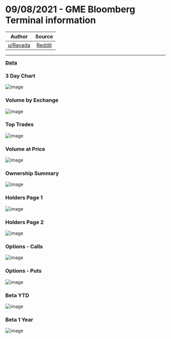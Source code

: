 09/08/2021 - GME Bloomberg Terminal information
===============================================

| Author      | Source | 
|  :----:     |    :----:   |        
| [u/Ravada](https://www.reddit.com/user/Ravada/) | [Reddit](https://www.reddit.com/r/DDintoGME/comments/p19l00/09082021_gme_bloomberg_terminal_information/) |

---

[𝗗𝗮𝘁𝗮](https://www.reddit.com/r/DDintoGME/search?q=flair_name%3A%22%F0%9D%97%97%F0%9D%97%AE%F0%9D%98%81%F0%9D%97%AE%22&restrict_sr=1)

### 3 Day Chart 
![image](https://user-images.githubusercontent.com/82035192/129491820-59cd69f9-2879-4e2d-88ff-be913c3c7e18.png)

### Volume by Exchange
![image](https://user-images.githubusercontent.com/82035192/129491828-24b9163c-c29b-4317-8a4f-454a8c13d0f7.png)


### Top Trades
![image](https://user-images.githubusercontent.com/82035192/129491832-0729d40b-0317-425d-acd9-b4c7f1cc069d.png)

### Volume at Price
![image](https://user-images.githubusercontent.com/82035192/129491840-be021286-8d1e-42f6-a1c6-e3799be99f4a.png)


### Ownership Summary
![image](https://user-images.githubusercontent.com/82035192/129491853-cb637af4-2735-4a84-868d-97c5a0d75243.png)


### Holders Page 1
![image](https://user-images.githubusercontent.com/82035192/129491856-5c7d535a-0edf-4b1d-89eb-0d54344a3676.png)


### Holders Page 2
![image](https://user-images.githubusercontent.com/82035192/129491860-21695564-1fa7-4102-989d-cf004c67c257.png)

### Options - Calls
![image](https://user-images.githubusercontent.com/82035192/129491868-028301ce-c36e-4422-8dca-371ffb4aab75.png)

### Options - Puts
![image](https://user-images.githubusercontent.com/82035192/129491878-107b93fd-e7d6-4e5c-a2a1-f908c6f69698.png)


### Beta YTD
![image](https://user-images.githubusercontent.com/82035192/129491884-34425312-3577-4d4c-b9f2-87f9aa378ef3.png)


### Beta 1 Year
![image](https://user-images.githubusercontent.com/82035192/129491889-5de13e9d-c997-4770-9a2e-0593ae53c63a.png)
